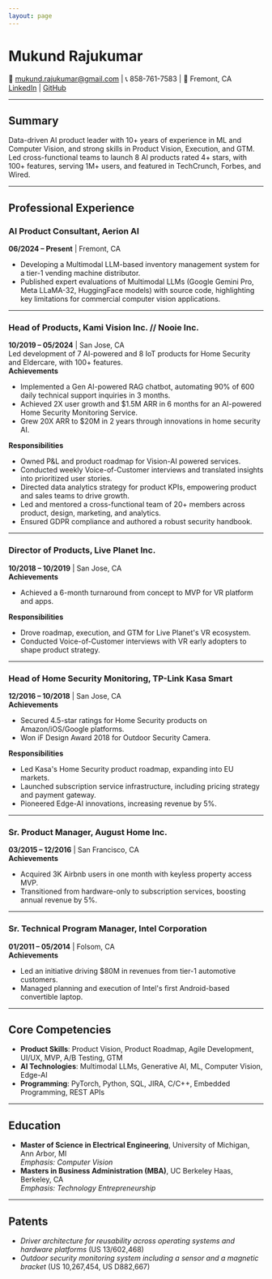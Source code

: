 ```yaml
---
layout: page
---
```


# Mukund Rajukumar  
📧 [mukund.rajukumar@gmail.com](mailto:mukund.rajukumar@gmail.com) | 📞 858-761-7583 | 📍 Fremont, CA  
[LinkedIn](https://linkedin.com/in/mukundrajukumar) | [GitHub](https://github.com/mukund-rajukumar)  

---

## **Summary**  
Data-driven AI product leader with 10+ years of experience in ML and Computer Vision, and strong skills in Product Vision, Execution, and GTM. Led cross-functional teams to launch 8 AI products rated 4+ stars, with 100+ features, serving 1M+ users, and featured in TechCrunch, Forbes, and Wired.

---

## **Professional Experience**  

### **AI Product Consultant, Aerion AI**  
**06/2024 – Present** | Fremont, CA  
- Developing a Multimodal LLM-based inventory management system for a tier-1 vending machine distributor.  
- Published expert evaluations of Multimodal LLMs (Google Gemini Pro, Meta LLaMA-32, HuggingFace models) with source code, highlighting key limitations for commercial computer vision applications.

---

### **Head of Products, Kami Vision Inc. // Nooie Inc.**  
**10/2019 – 05/2024** | San Jose, CA  
Led development of 7 AI-powered and 8 IoT products for Home Security and Eldercare, with 100+ features.  
**Achievements**  
- Implemented a Gen AI-powered RAG chatbot, automating 90% of 600 daily technical support inquiries in 3 months.  
- Achieved 2X user growth and $1.5M ARR in 6 months for an AI-powered Home Security Monitoring Service.  
- Grew 20X ARR to $20M in 2 years through innovations in home security AI.  

**Responsibilities**  
- Owned P&L and product roadmap for Vision-AI powered services.  
- Conducted weekly Voice-of-Customer interviews and translated insights into prioritized user stories.  
- Directed data analytics strategy for product KPIs, empowering product and sales teams to drive growth.  
- Led and mentored a cross-functional team of 20+ members across product, design, marketing, and analytics.  
- Ensured GDPR compliance and authored a robust security handbook.  

---

### **Director of Products, Live Planet Inc.**  
**10/2018 – 10/2019** | San Jose, CA  
**Achievements**  
- Achieved a 6-month turnaround from concept to MVP for VR platform and apps.  

**Responsibilities**  
- Drove roadmap, execution, and GTM for Live Planet's VR ecosystem.  
- Conducted Voice-of-Customer interviews with VR early adopters to shape product strategy.  

---

### **Head of Home Security Monitoring, TP-Link Kasa Smart**  
**12/2016 – 10/2018** | San Jose, CA  
**Achievements**  
- Secured 4.5-star ratings for Home Security products on Amazon/iOS/Google platforms.  
- Won iF Design Award 2018 for Outdoor Security Camera.  

**Responsibilities**  
- Led Kasa's Home Security product roadmap, expanding into EU markets.  
- Launched subscription service infrastructure, including pricing strategy and payment gateway.  
- Pioneered Edge-AI innovations, increasing revenue by 5%.  

---

### **Sr. Product Manager, August Home Inc.**  
**03/2015 – 12/2016** | San Francisco, CA  
**Achievements**  
- Acquired 3K Airbnb users in one month with keyless property access MVP.  
- Transitioned from hardware-only to subscription services, boosting annual revenue by 5%.  

---

### **Sr. Technical Program Manager, Intel Corporation**  
**01/2011 – 05/2014** | Folsom, CA  
**Achievements**  
- Led an initiative driving $80M in revenues from tier-1 automotive customers.  
- Managed planning and execution of Intel's first Android-based convertible laptop.  

---

## **Core Competencies**  
- **Product Skills**: Product Vision, Product Roadmap, Agile Development, UI/UX, MVP, A/B Testing, GTM  
- **AI Technologies**: Multimodal LLMs, Generative AI, ML, Computer Vision, Edge-AI  
- **Programming**: PyTorch, Python, SQL, JIRA, C/C++, Embedded Programming, REST APIs  

---

## **Education**  
- **Master of Science in Electrical Engineering**, University of Michigan, Ann Arbor, MI  
  *Emphasis: Computer Vision*  
- **Masters in Business Administration (MBA)**, UC Berkeley Haas, Berkeley, CA  
  *Emphasis: Technology Entrepreneurship*  

---

## **Patents**  
- *Driver architecture for reusability across operating systems and hardware platforms* (US 13/602,468)  
- *Outdoor security monitoring system including a sensor and a magnetic bracket* (US 10,267,454, US D882,667)  
